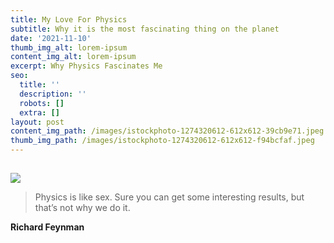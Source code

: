 ```yaml
---
title: My Love For Physics
subtitle: Why it is the most fascinating thing on the planet
date: '2021-11-10'
thumb_img_alt: lorem-ipsum
content_img_alt: lorem-ipsum
excerpt: Why Physics Fascinates Me
seo:
  title: ''
  description: ''
  robots: []
  extra: []
layout: post
content_img_path: /images/istockphoto-1274320612-612x612-39cb9e71.jpeg
thumb_img_path: /images/istockphoto-1274320612-612x612-f94bcfaf.jpeg
---
```

##

![](/images/istockphoto-1274320612-612x612.jpeg)

> Physics is like sex. Sure you can get some interesting results, but that’s not why we do it.

**Richard Feynman**




